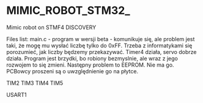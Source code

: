 MIMIC_ROBOT_STM32_
==================

Mimic robot on STMF4 DISCOVERY

Files list:
main.c - program w wersji beta - komunikuje się, ale problem jest taki, że mogę mu wysłać liczbę tylko do 0xFF. Trzeba z informatykami się porozumieć, jak liczby będzemy przekazywać.
Timer4 działa, servo dobrze działa. Program jest brzydki, bo robiony bezmyslnie, ale wraz z jego rozwojem to się zmieni.
Następny problem to EEPROM. Nie ma go. PCBowcy proszeni są o uwzględnienie go na płytce.

TIM2 TIM3 TIM4 TIM5

USART1

